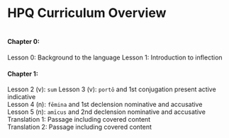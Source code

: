 # HPQ Curriculum Overview
#
#

#### Chapter 0: 
Lesson 0: Background to the language
Lesson 1: Introduction to inflection

#### Chapter 1:
Lesson 2 (v): `sum`
Lesson 3 (v): `portō` and 1st conjugation present active indicative  
Lesson 4 (n): `fēmina` and 1st declension nominative and accusative  
Lesson 5 (n): `amīcus` and 2nd declension nominative and accusative  
Translation 1: Passage including covered content  
Translation 2: Passage including covered content  
